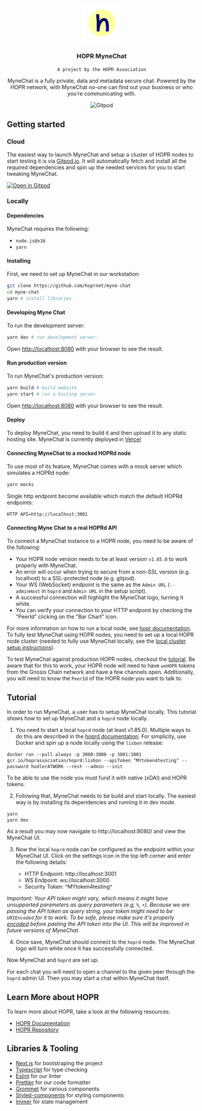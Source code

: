 <!-- INTRODUCTION -->
<p align="center">
  <a href="https://hoprnet.org" target="_blank" rel="noopener noreferrer">
    <img width="100" src="https://github.com/hoprnet/hopr-assets/blob/master/v1/logo/hopr_logo_padded.png?raw=true" alt="HOPR Logo">
  </a>
  
  <!-- Title Placeholder -->
  <h3 align="center">HOPR MyneChat</h3>
  <p align="center">
    <code>A project by the HOPR Association</code>
  </p>
  <p align="center">
MyneChat is a fully private, data and metadata secure chat. Powered by the HOPR network, with MyneChat no-one can find out your business or who you’re communicating with.
  </p>
  <p align="center">
    <img src="https://img.shields.io/badge/Gitpod-ready--to--code-blue?logo=gitpod" alt="Gitpod">
  </p>
</p>

## Getting started

### Cloud

The easiest way to launch MyneChat and setup a cluster of HOPR nodes to start testing it is via [Gitpod.io](https://gitpod.io). It will automatically fetch and install all the required dependencies and spin up the needed services for you to start tweaking MyneChat.

[![Open in Gitpod](https://gitpod.io/button/open-in-gitpod.svg)](https://gitpod.io/#https://github.com/hoprnet/myne-chat)

### Locally

#### Dependencies

MyneChat requires the following:

- `node.js@v16`
- `yarn`

#### Installing

First, we need to set up MyneChat in our workstation:

```bash
git clone https://github.com/hoprnet/myne-chat
cd myne-chat
yarn # install libraries
```

#### Developing Myne Chat

To run the development server:

```bash
yarn dev # run development server.
```

Open [http://localhost:8080](http://localhost:8080) with your browser to see the result.

#### Run production version

To run MyneChat's production version:

```bash
yarn build # build website
yarn start # run a hosting server
```

Open [http://localhost:8080](http://localhost:8080) with your browser to see the result.

#### Deploy

To deploy MyneChat, you need to build it and then upload it to any static hosting site. MyneChat is currently deployed in [Vercel](https://vercel.com)

#### Connecting MyneChat to a mocked HOPRd node

To use most of its feature, MyneChat comes with a mock server which simulates a HOPRd node:

```bash
yarn mocks
```

Single http endpoint become available which match the default HOPRd endpoints:

```text
HTTP API=http://localhost:3001
```

#### Connecting Myne Chat to a real HOPRd API

To connect a MyneChat instance to a HOPR node, you need to be aware of the following:

- Your HOPR node version needs to be at least version `v1.85.0` to work properly with MyneChat.
- An error will occur when trying to secure from a non-SSL version (e.g. localhost) to a SSL-protected node (e.g. gitpod).
- Your WS (WebSocket) endpoint is the same as the `Admin URL` (`--adminHost` in `hoprd` and `Admin URL` in the setup script).
- A successful connection will highlight the MyneChat logo, turning it white.
- You can verify your connection to your HTTP endpoint by checking the “PeerId” clicking on the "Bar Chart" icon.

For more information on how to run a local node, see [hopr documentation](https://docs.hoprnet.org/en/latest/src/install-hoprd/index.html). To fully test MyneChat using HOPR nodes, you need to set up a local HOPR node cluster (needed to fully use MyneChat locally, see the [local cluster setup instructions](https://github.com/hoprnet/hoprnet/blob/master/SETUP_LOCAL_CLUSTER.md)).

To test MyneChat against production HOPR nodes, checkout the [tutorial](#tutorial). Be aware that for this to work, your HOPR node will need to have `wxHOPR` tokens from the Gnosis Chain network and have a few channels open. Additionally, you will need to know the `PeerId` of the HOPR node you want to talk to.

## Tutorial

In order to run MyneChat, a user has to setup MyneChat locally.
This tutorial shows how to set up MyneChat and a `hoprd` node locally.

1. You need to start a local `hoprd` node (at least v1.85.0). Multiple ways to do this are described in the [hoprd documentation](https://docs.hoprnet.org/en/latest/src/install-hoprd/index.html). For simplicity, use Docker and spin up a node locally using the `lisbon` release:

```
docker run --pull always -p 3000:3000 -p 3001:3001 gcr.io/hoprassociation/hoprd:lisbon --apiToken ^MYtoken4testing^ --password hodlerATWORK --rest --admin --init
```

To be able to use the node you must fund it with native (xDAI) and HOPR tokens.

2. Following that, MyneChat needs to be build and start locally. The easiest way is by installing its dependencies and running it in dev mode.

```
yarn
yarn dev
```

As a result you may now navigate to http://localhost:8080/ and view the MyneChat UI.

3. Now the local `hoprd` node can be configured as the endpoint within your MyneChat UI. Click on the settings icon in the top left corner and enter the following details:

   - HTTP Endpoint: http://localhost:3001
   - WS Endpoint: ws://localhost:3000
   - Security Token: ^MYtoken4testing^

_Important: Your API token might vary, which means it might have unsupported parameters as query parameters (e.g, `%`, `+`). Because we are passing the API token as query string, your token might need to be `URIEncoded` for it to work. To be safe, please make sure it's properly [encoded](https://www.onlinewebtoolkit.com/url-encode-decode) before pasting the API token into the UI. This will be improved in future versions of MyneChat._

4. Once save, MyneChat should connect to the `hoprd` node. The MyneChat logo will turn white once it has successfully connected.

Now MyneChat and `hoprd` are set up.

For each chat you will need to open a channel to the given peer through the `hoprd` admin UI. Then you may start a chat within MyneChat itself.

## Learn More about HOPR

To learn more about HOPR, take a look at the following resources:

- [HOPR Documentation](https://docs.hoprnet.org/)
- [HOPR Repository](https://github.com/hoprnet/hoprnet)

## Libraries & Tooling

- [Next.js](https://nextjs.org) for bootstraping the project
- [Typescript](https://www.typescriptlang.org/) for type checking
- [Eslint](https://eslint.org/) for our linter
- [Prettier](https://prettier.io/) for our code formatter
- [Grommet](https://v2.grommet.io/) for various components
- [Styled-components](https://styled-components.com/) for styling components
- [Immer](https://immerjs.github.io/immer/) for state management

